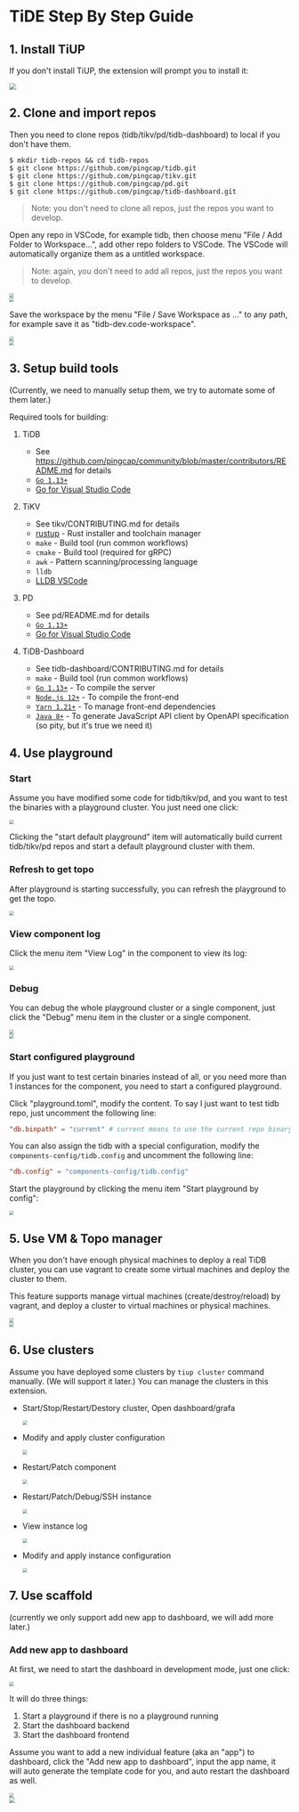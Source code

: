 # TiDE Step By Step Guide

## 1. Install TiUP

If you don't install TiUP, the extension will prompt you to install it:

<div>
  <img src="./install-tiup.jpg" style="zoom:75%">
</div>

## 2. Clone and import repos

Then you need to clone repos (tidb/tikv/pd/tidb-dashboard) to local if you don't have them.

```shell
$ mkdir tidb-repos && cd tidb-repos
$ git clone https://github.com/pingcap/tidb.git
$ git clone https://github.com/pingcap/tikv.git
$ git clone https://github.com/pingcap/pd.git
$ git clone https://github.com/pingcap/tidb-dashboard.git
```

> Note: you don't need to clone all repos, just the repos you want to develop.

Open any repo in VSCode, for example tidb, then choose menu "File / Add Folder to Workspace...", add other repo folders to VSCode. The VSCode will automatically organize them as a untitled workspace.

> Note: again, you don't need to add all repos, just the repos you want to develop.

<div>
  <img src="./add-folder-to-workspace.jpg" style="zoom:50%">
</div>

<div>
  <img src="./untitled-workspace.jpg" style="zoom:50%">
</div>

Save the workspace by the menu "File / Save Workspace as ..." to any path, for example save it as "tidb-dev.code-workspace".

<div>
  <img src="./save-workspace.jpg" style="zoom:50%">
</div>

<div>
  <img src="./final-workspace.jpg" style="zoom:50%">
</div>

## 3. Setup build tools

(Currently, we need to manually setup them, we try to automate some of them later.)

Required tools for building:

1. TiDB

   - See https://github.com/pingcap/community/blob/master/contributors/README.md for details
   - [`Go 1.13+`](https://golang.org/doc/install)
   - [Go for Visual Studio Code](https://marketplace.visualstudio.com/items?itemName=golang.Go)

1. TiKV

   - See tikv/CONTRIBUTING.md for details
   - [rustup](https://rustup.rs/) - Rust installer and toolchain manager
   - `make` - Build tool (run common workflows)
   - `cmake` - Build tool (required for gRPC)
   - `awk` - Pattern scanning/processing language
   - `lldb`
   - [LLDB VSCode](https://marketplace.visualstudio.com/items?itemName=lanza.lldb-vscode)

1. PD

   - See pd/README.md for details
   - [`Go 1.13+`](https://golang.org/doc/install)
   - [Go for Visual Studio Code](https://marketplace.visualstudio.com/items?itemName=golang.Go)

1. TiDB-Dashboard

   - See tidb-dashboard/CONTRIBUTING.md for details
   - `make` - Build tool (run common workflows)
   - [`Go 1.13+`](https://golang.org/) - To compile the server
   - [`Node.js 12+`](https://nodejs.org/) - To compile the front-end
   - [`Yarn 1.21+`](https://classic.yarnpkg.com/en/docs/install) - To manage front-end dependencies
   - [`Java 8+`](https://www.java.com/en/download/) - To generate JavaScript API client by OpenAPI specification (so pity, but it's true we need it)

## 4. Use playground

### Start

Assume you have modified some code for tidb/tikv/pd, and you want to test the binaries with a playground cluster. You just need one click:

<div>
  <img src="./start-default-playground.jpg" style="zoom:50%">
</div>

Clicking the "start default playground" item will automatically build current tidb/tikv/pd repos and start a default playground cluster with them.

### Refresh to get topo

After playground is starting successfully, you can refresh the playground to get the topo.

<div>
  <img src="./playground-topo.jpg" style="zoom:50%">
</div>

### View component log

Click the menu item "View Log" in the component to view its log:

<div>
  <img src="./view-playground-log.jpg" style="zoom:50%">
</div>

### Debug

You can debug the whole playground cluster or a single component, just click the "Debug" menu item in the cluster or a single component.

<div>
  <img src="./debug-playground-cluster.jpg" style="zoom:50%">
</div>

<div>
  <img src="./debug-playground-component.jpg" style="zoom:50%">
</div>

### Start configured playground

If you just want to test certain binaries instead of all, or you need more than 1 instances for the component, you need to start a configured playground.

Click "playground.toml", modify the content. To say I just want to test tidb repo, just uncomment the following line:

```toml
"db.binpath" = "current" # current means to use the current repo binary, will fallback to default binary if it doesn't exist
```

You can also assign the tidb with a special configuration, modify the `components-config/tidb.config` and uncomment the following line:

```toml
"db.config" = "components-config/tidb.config"
```

Start the playground by clicking the menu item "Start playground by config":

<div>
  <img src="./start-configured-playground.jpg" style="zoom:50%">
</div>

## 5. Use VM & Topo manager

When you don't have enough physical machines to deploy a real TiDB cluster, you can use vagrant to create some virtual machines and deploy the cluster to them.

This feature supports manage virtual machines (create/destroy/reload) by vagrant, and deploy a cluster to virtual machines or physical machines.

<div>
  <img src="./vm-vagrant.png" style="zoom:50%">
</div>

<div>
  <img src="./vm-deploy-cluster.png" style="zoom:50%">
</div>

## 6. Use clusters

Assume you have deployed some clusters by `tiup cluster` command manually. (We will support it later.) You can manage the clusters in this extension.

- Start/Stop/Restart/Destory cluster, Open dashboard/grafa

  <div>
    <img src="./cluster.jpg" style="zoom:50%">
  </div>

- Modify and apply cluster configuration

  <div>
    <img src="./cluster-config.jpg" style="zoom:50%">
  </div>

- Restart/Patch component

  <div>
    <img src="./cluster-component.jpg" style="zoom:50%">
  </div>

- Restart/Patch/Debug/SSH instance

  <div>
    <img src="./cluster-instance.jpg" style="zoom:50%">
  </div>

- View instance log

  <div>
    <img src="./cluster-instance-log.jpg" style="zoom:50%">
  </div>

- Modify and apply instance configuration

  <div>
    <img src="./cluster-instance-config.jpg" style="zoom:50%">
  </div>

## 7. Use scaffold

(currently we only support add new app to dashboard, we will add more later.)

### Add new app to dashboard

At first, we need to start the dashboard in development mode, just one click:

<div>
  <img src="./dashboard-start.jpg" style="zoom:50%">
</div>

It will do three things:

1. Start a playground if there is no a playground running
1. Start the dashboard backend
1. Start the dashboard frontend

Assume you want to add a new individual feature (aka an "app") to dashboard, click the "Add new app to dashboard", input the app name, it will auto generate the template code for you, and auto restart the dashboard as well.

<div>
  <img src="./dashboard-add-app.jpg" style="zoom:50%">
</div>

<div>
  <img src="./dashboard-new-page.jpg" style="zoom:60%">
</div>
